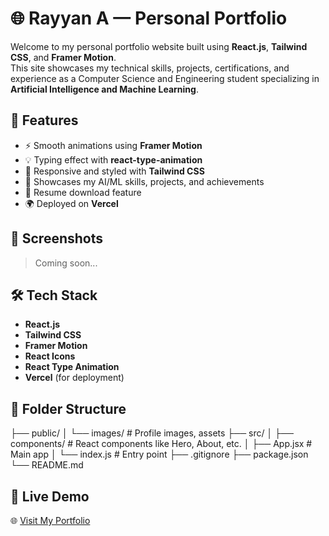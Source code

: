 # 🌐 Rayyan A — Personal Portfolio

Welcome to my personal portfolio website built using **React.js**, **Tailwind CSS**, and **Framer Motion**.  
This site showcases my technical skills, projects, certifications, and experience as a Computer Science and Engineering student specializing in **Artificial Intelligence and Machine Learning**.

## 🚀 Features

- ⚡ Smooth animations using **Framer Motion**
- 💡 Typing effect with **react-type-animation**
- 🎨 Responsive and styled with **Tailwind CSS**
- 🧠 Showcases my AI/ML skills, projects, and achievements
- 📄 Resume download feature
- 🌍 Deployed on **Vercel**

## 📸 Screenshots

> Coming soon...

## 🛠️ Tech Stack

- **React.js**
- **Tailwind CSS**
- **Framer Motion**
- **React Icons**
- **React Type Animation**
- **Vercel** (for deployment)

## 📁 Folder Structure

├── public/
│ └── images/ # Profile images, assets
├── src/
│ ├── components/ # React components like Hero, About, etc.
│ ├── App.jsx # Main app
│ └── index.js # Entry point
├── .gitignore
├── package.json
└── README.md


## 📄 Live Demo

🌐 [Visit My Portfolio](https://rayyan-portfolio-three.vercel.app/)


